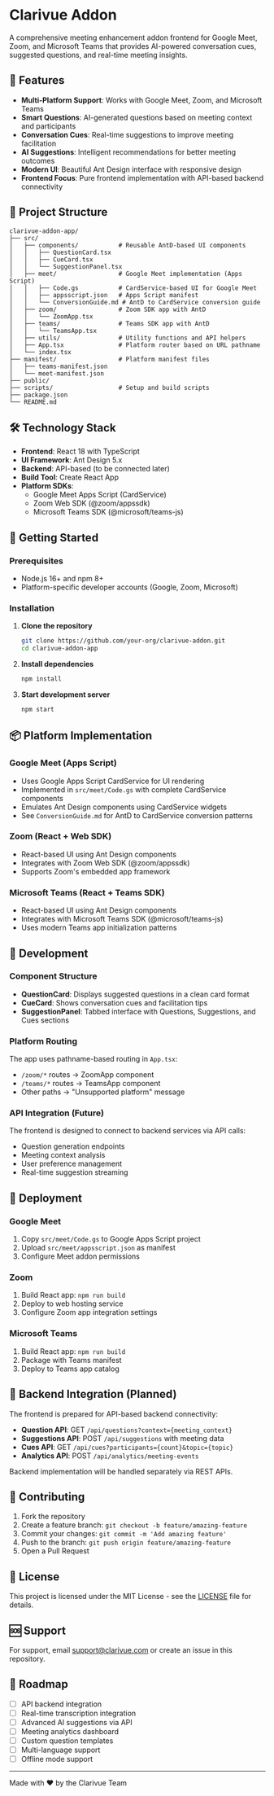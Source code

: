 # Clarivue Addon

A comprehensive meeting enhancement addon frontend for Google Meet, Zoom, and Microsoft Teams that provides AI-powered conversation cues, suggested questions, and real-time meeting insights.

## 🚀 Features

- **Multi-Platform Support**: Works with Google Meet, Zoom, and Microsoft Teams
- **Smart Questions**: AI-generated questions based on meeting context and participants
- **Conversation Cues**: Real-time suggestions to improve meeting facilitation
- **AI Suggestions**: Intelligent recommendations for better meeting outcomes
- **Modern UI**: Beautiful Ant Design interface with responsive design
- **Frontend Focus**: Pure frontend implementation with API-based backend connectivity

## 📁 Project Structure

```
clarivue-addon-app/
├── src/
│   ├── components/           # Reusable AntD-based UI components
│   │   ├── QuestionCard.tsx
│   │   ├── CueCard.tsx
│   │   └── SuggestionPanel.tsx
│   ├── meet/                 # Google Meet implementation (Apps Script)
│   │   ├── Code.gs           # CardService-based UI for Google Meet
│   │   ├── appsscript.json   # Apps Script manifest
│   │   └── ConversionGuide.md # AntD to CardService conversion guide
│   ├── zoom/                 # Zoom SDK app with AntD
│   │   └── ZoomApp.tsx
│   ├── teams/                # Teams SDK app with AntD  
│   │   └── TeamsApp.tsx
│   ├── utils/                # Utility functions and API helpers
│   ├── App.tsx               # Platform router based on URL pathname
│   └── index.tsx
├── manifest/                 # Platform manifest files
│   ├── teams-manifest.json
│   └── meet-manifest.json
├── public/
├── scripts/                  # Setup and build scripts
├── package.json
└── README.md
```

## 🛠️ Technology Stack

- **Frontend**: React 18 with TypeScript
- **UI Framework**: Ant Design 5.x
- **Backend**: API-based (to be connected later)
- **Build Tool**: Create React App
- **Platform SDKs**: 
  - Google Meet Apps Script (CardService)
  - Zoom Web SDK (@zoom/appssdk)
  - Microsoft Teams SDK (@microsoft/teams-js)

## 🚀 Getting Started

### Prerequisites

- Node.js 16+ and npm 8+
- Platform-specific developer accounts (Google, Zoom, Microsoft)

### Installation

1. **Clone the repository**
   ```bash
   git clone https://github.com/your-org/clarivue-addon.git
   cd clarivue-addon-app
   ```

2. **Install dependencies**
   ```bash
   npm install
   ```

3. **Start development server**
   ```bash
   npm start
   ```

## 📦 Platform Implementation

### Google Meet (Apps Script)
- Uses Google Apps Script CardService for UI rendering
- Implemented in `src/meet/Code.gs` with complete CardService components
- Emulates Ant Design components using CardService widgets
- See `ConversionGuide.md` for AntD to CardService conversion patterns

### Zoom (React + Web SDK)
- React-based UI using Ant Design components
- Integrates with Zoom Web SDK (@zoom/appssdk)
- Supports Zoom's embedded app framework

### Microsoft Teams (React + Teams SDK)
- React-based UI using Ant Design components  
- Integrates with Microsoft Teams SDK (@microsoft/teams-js)
- Uses modern Teams app initialization patterns

## 🔧 Development

### Component Structure

- **QuestionCard**: Displays suggested questions in a clean card format
- **CueCard**: Shows conversation cues and facilitation tips
- **SuggestionPanel**: Tabbed interface with Questions, Suggestions, and Cues sections

### Platform Routing

The app uses pathname-based routing in `App.tsx`:
- `/zoom/*` routes → ZoomApp component
- `/teams/*` routes → TeamsApp component  
- Other paths → "Unsupported platform" message

### API Integration (Future)

The frontend is designed to connect to backend services via API calls:
- Question generation endpoints
- Meeting context analysis
- User preference management
- Real-time suggestion streaming

## 🚀 Deployment

### Google Meet
1. Copy `src/meet/Code.gs` to Google Apps Script project
2. Upload `src/meet/appsscript.json` as manifest
3. Configure Meet addon permissions

### Zoom
1. Build React app: `npm run build`
2. Deploy to web hosting service
3. Configure Zoom app integration settings

### Microsoft Teams
1. Build React app: `npm run build`
2. Package with Teams manifest
3. Deploy to Teams app catalog

## 🔮 Backend Integration (Planned)

The frontend is prepared for API-based backend connectivity:

- **Question API**: GET `/api/questions?context={meeting_context}`
- **Suggestions API**: POST `/api/suggestions` with meeting data
- **Cues API**: GET `/api/cues?participants={count}&topic={topic}`
- **Analytics API**: POST `/api/analytics/meeting-events`

Backend implementation will be handled separately via REST APIs.

## 🤝 Contributing

1. Fork the repository
2. Create a feature branch: `git checkout -b feature/amazing-feature`
3. Commit your changes: `git commit -m 'Add amazing feature'`
4. Push to the branch: `git push origin feature/amazing-feature`
5. Open a Pull Request

## 📝 License

This project is licensed under the MIT License - see the [LICENSE](LICENSE) file for details.

## 🆘 Support

For support, email support@clarivue.com or create an issue in this repository.

## 🔮 Roadmap

- [ ] API backend integration
- [ ] Real-time transcription integration  
- [ ] Advanced AI suggestions via API
- [ ] Meeting analytics dashboard
- [ ] Custom question templates
- [ ] Multi-language support
- [ ] Offline mode support

---

Made with ❤️ by the Clarivue Team 